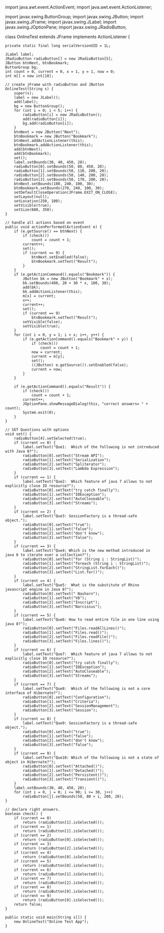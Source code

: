 import java.awt.event.ActionEvent;
import java.awt.event.ActionListener;

import javax.swing.ButtonGroup;
import javax.swing.JButton;
import javax.swing.JFrame;
import javax.swing.JLabel;
import javax.swing.JOptionPane;
import javax.swing.JRadioButton;

class OnlineTest extends JFrame implements ActionListener {
	
	private static final long serialVersionUID = 1L;

	JLabel label;
	JRadioButton radioButton[] = new JRadioButton[5];
	JButton btnNext, btnBookmark;
	ButtonGroup bg;
	int count = 0, current = 0, x = 1, y = 1, now = 0;
	int m[] = new int[10];

	// create jFrame with radioButton and JButton
	OnlineTest(String s) {
		super(s);
		label = new JLabel();
		add(label);
		bg = new ButtonGroup();
		for (int i = 0; i < 5; i++) {
			radioButton[i] = new JRadioButton();
			add(radioButton[i]);
			bg.add(radioButton[i]);
		}
		btnNext = new JButton("Next");
		btnBookmark = new JButton("Bookmark");
		btnNext.addActionListener(this);
		btnBookmark.addActionListener(this);
		add(btnNext);
		add(btnBookmark);
		set();
		label.setBounds(30, 40, 450, 20);
		radioButton[0].setBounds(50, 80, 450, 20);
		radioButton[1].setBounds(50, 110, 200, 20);
		radioButton[2].setBounds(50, 140, 200, 20);
		radioButton[3].setBounds(50, 170, 200, 20);
		btnNext.setBounds(100, 240, 100, 30);
		btnBookmark.setBounds(270, 240, 100, 30);
		setDefaultCloseOperation(JFrame.EXIT_ON_CLOSE);
		setLayout(null);
		setLocation(250, 100);
		setVisible(true);
		setSize(600, 350);
	}

	// handle all actions based on event
	public void actionPerformed(ActionEvent e) {
		if (e.getSource() == btnNext) {
			if (check())
				count = count + 1;
			current++;
			set();
			if (current == 9) {
				btnNext.setEnabled(false);
				btnBookmark.setText("Result");
			}
		}
		if (e.getActionCommand().equals("Bookmark")) {
			JButton bk = new JButton("Bookmark" + x);
			bk.setBounds(480, 20 + 30 * x, 100, 30);
			add(bk);
			bk.addActionListener(this);
			m[x] = current;
			x++;
			current++;
			set();
			if (current == 9)
				btnBookmark.setText("Result");
			setVisible(false);
			setVisible(true);
		}
		for (int i = 0, y = 1; i < x; i++, y++) {
			if (e.getActionCommand().equals("Bookmark" + y)) {
				if (check())
					count = count + 1;
				now = current;
				current = m[y];
				set();
				((JButton) e.getSource()).setEnabled(false);
				current = now;
			}
		}

		if (e.getActionCommand().equals("Result")) {
			if (check())
				count = count + 1;
			current++;
			JOptionPane.showMessageDialog(this, "correct answers= " + count);
			System.exit(0);
		}
	}

	// SET Questions with options
	void set() {
		radioButton[4].setSelected(true);
		if (current == 0) {
			label.setText("Que1:  Which of the following is not introduced with Java 8?");
			radioButton[0].setText("Stream API");
			radioButton[1].setText("Serialization");
			radioButton[2].setText("Spliterator");
			radioButton[3].setText("Lambda Expression");
		}
		if (current == 1) {
			label.setText("Que2:  Which feature of java 7 allows to not explicitly close IO resource?");
			radioButton[0].setText("try catch finally");
			radioButton[1].setText("IOException");
			radioButton[2].setText("AutoCloseable");
			radioButton[3].setText("Streams");
		}
		if (current == 2) {
			label.setText("Que3: SessionFactory is a thread-safe object.");
			radioButton[0].setText("true");
			radioButton[1].setText("false");
			radioButton[2].setText("don't know");
			radioButton[3].setText("false");
		}
		if (current == 3) {
			label.setText("Que4: Which is the new method introduced in java 8 to iterate over a collection?");
			radioButton[0].setText("for (String i : StringList)");
			radioButton[1].setText("foreach (String i : StringList)");
			radioButton[2].setText("StringList.forEach()");
			radioButton[3].setText("List.for()");
		}
		if (current == 4) {
			label.setText("Que5:  What is the substitute of Rhino javascript engine in Java 8?");
			radioButton[0].setText(" Nashorn");
			radioButton[1].setText("V8");
			radioButton[2].setText("Inscript");
			radioButton[3].setText("Narcissus");
		}
		if (current == 5) {
			label.setText("Que6: How to read entire file in one line using java 8?");
			radioButton[0].setText("Files.readAllLines()");
			radioButton[1].setText("Files.read()");
			radioButton[2].setText("Files.readFile()");
			radioButton[3].setText("Files.lines()");
		}
		if (current == 6) {
			label.setText("Que7:  Which feature of java 7 allows to not explicitly close IO resource?");
			radioButton[0].setText("try catch finally");
			radioButton[1].setText("IOException");
			radioButton[2].setText("AutoCloseable");
			radioButton[3].setText("Streams");
		}
		if (current == 7) {
			label.setText("Que8:  Which of the following is not a core interface of Hibernate?");
			radioButton[0].setText("Configuration");
			radioButton[1].setText("Criteria");
			radioButton[2].setText("SessionManagement");
			radioButton[3].setText("Session");
		}
		if (current == 8) {
			label.setText("Que9: SessionFactory is a thread-safe object.");
			radioButton[0].setText("true");
			radioButton[1].setText("false");
			radioButton[2].setText("don't know");
			radioButton[3].setText("false");
		}
		if (current == 9) {
			label.setText("Que10: Which of the following is not a state of object in Hibernate?");
			radioButton[0].setText("Attached()");
			radioButton[1].setText("Detached()");
			radioButton[2].setText("Persistent()");
			radioButton[3].setText("Transient()");
		}
		label.setBounds(30, 40, 450, 20);
		for (int i = 0, j = 0; i <= 90; i += 30, j++)
			radioButton[j].setBounds(50, 80 + i, 200, 20);
	}

	// declare right answers.
	boolean check() {
		if (current == 0)
			return (radioButton[1].isSelected());
		if (current == 1)
			return (radioButton[1].isSelected());
		if (current == 2)
			return (radioButton[0].isSelected());
		if (current == 3)
			return (radioButton[2].isSelected());
		if (current == 4)
			return (radioButton[0].isSelected());
		if (current == 5)
			return (radioButton[0].isSelected());
		if (current == 6)
			return (radioButton[1].isSelected());
		if (current == 7)
			return (radioButton[2].isSelected());
		if (current == 8)
			return (radioButton[0].isSelected());
		if (current == 9)
			return (radioButton[0].isSelected());
		return false;
	}

	public static void main(String s[]) {
		new OnlineTest("Online Test App");
	}
